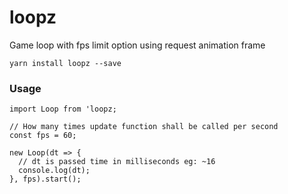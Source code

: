 # loopz
Game loop with fps limit option using request animation frame

    yarn install loopz --save

### Usage

    import Loop from 'loopz;

    // How many times update function shall be called per second
    const fps = 60;

    new Loop(dt => {
      // dt is passed time in milliseconds eg: ~16
      console.log(dt);
    }, fps).start();
